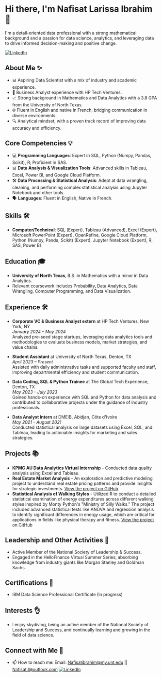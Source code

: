 # Hi there, I'm Nafisat Larissa Ibrahim 🤝

I'm a detail-oriented data professional with a strong mathematical background and a passion for data science, analytics, and leveraging data to drive informed decision-making and positive change.

[![LinkedIn](https://img.shields.io/badge/LinkedIn-blue?style=flat-square&logo=linkedin&logoColor=white)](https://www.linkedin.com/in/nafisat-ibrahim-14508725a)

## About Me ✨
- 📊 Aspiring Data Scientist with a mix of industry and academic experience.
- 🏦 Business Analyst experience with HP Tech Ventures.
- 📈 Strong background in Mathematics and Data Analytics with a 3.8 GPA from the University of North Texas.
- 🌐 Fluent in English and native in French, bridging communication in diverse environments.
- 🔍 Analytical mindset, with a proven track record of improving data accuracy and efficiency.

## Core Competencies 💡
- 💻 **Programming Languages**: Expert in SQL, Python (Numpy, Pandas, Scikit), R; Proficient in SAS.
- 📊 **Data Analysis & Visualization Tools**: Advanced skills in Tableau, Excel, Power BI, and Google Cloud Platform.
- 🛠 **Data Processing & Statistical Analysis**: Adept at data wrangling, cleaning, and performing complex statistical analysis using Jupyter Notebook and other tools.
- 🗣 **Languages**: Fluent in English, Native in French.
  
## Skills 🛠️
- **Computer/Technical**: SQL (Expert), Tableau (Advanced), Excel (Expert), Microsoft PowerPoint (Expert), OpenRefine, Google Cloud Platform, Python (Numpy, Panda, Scikit) (Expert), Jupyter Notebook (Expert), R, SAS, Power BI

## Education 🎓
- **University of North Texas**, B.S. in Mathematics with a minor in Data Analytics.
- Relevant coursework includes Probability, Data Analytics, Data Wrangling, Computer Programming, and Data Visualization.

## Experience 🛠
- **Corporate VC & Business Analyst extern** at HP Tech Ventures, New York, NY  
  _January 2024 – May 2024_  
  Analyzed pre-seed stage startups, leveraging data analytics tools and methodologies to evaluate business models, market strategies, and value chains.

- **Student Assistant** at University of North Texas, Denton, TX  
  _April 2023 – Present_  
  Assisted with daily administrative tasks and supported faculty and staff, improving departmental efficiency and student communication.

- **Data Coding, SQL & Python Trainee** at The Global Tech Experience, Denton, TX  
  _May 2023 – July 2023_  
  Gained hands-on experience with SQL and Python for data analysis and contributed to collaborative projects under the guidance of industry professionals.

- **Data Analyst Intern** at DMEIB, Abidjan, Côte d'Ivoire  
  _May 2021 – August 2021_  
  Conducted statistical analysis on large datasets using Excel, SQL, and Tableau, leading to actionable insights for marketing and sales strategies.

## Projects 📚
- **KPMG AU Data Analytics Virtual Internship** - Conducted data quality analysis using Excel and Tableau.
- **Real Estate Market Analysis** - An exploration and predictive modeling project to understand real estate pricing patterns and provide insights for strategic investments. [View the project on GitHub](https://github.com/Real-Estate-Analysis-Unveiling-Trends-and-Predicting-Prices)
- **Statistical Analysis of Walking Styles** - Utilized R to conduct a detailed statistical examination of energy expenditures across different walking styles inspired by Monty Python's "Ministry of Silly Walks." The project included advanced statistical tests like ANOVA and regression analysis to identify significant differences in energy usage, which are critical for applications in fields like physical therapy and fitness. [View the project on GitHub](https://github.com/NafisatIbrahim/SillyWalks-EnergyExpenditure)

## Leadership and Other Activities 🌟
- Active Member of the National Society of Leadership & Success.
- Engaged in the HelloFinance Virtual Summer Series, absorbing knowledge from industry giants like Morgan Stanley and Goldman Sachs.

## Certifications 🏅
- IBM Data Science Professional Certificate (In progress)

## Interests 👌
- I enjoy skydiving, being an active member of the National Society of Leadership and Success, and continually learning and growing in the field of data science.

## Connect with Me 🔗
- 📫 How to reach me: Email: Nafisatibrahim@my.unt.edu || Nafisat.l@outlook.com
[![LinkedIn](https://img.shields.io/badge/LinkedIn-blue?style=flat-square&logo=linkedin&logoColor=white)](https://www.linkedin.com/in/nafisat-ibrahim-14508725a)

<!-- Actual link to your LinkedIn profile -->
[linkedin]: https://www.linkedin.com/in/nafisat-ibrahim-14508725a

<!-- Badges -->
[linkedin-badge]: https://img.shields.io/badge/-LinkedIn-blue?style=flat-square&logo=Linkedin&logoColor=white


<!---
Nafisatibrahim/Nafisatibrahim is a ✨ special ✨ repository because its `README.md` (this file) appears on your GitHub profile.
You can click the Preview link to take a look at your changes.
--->
